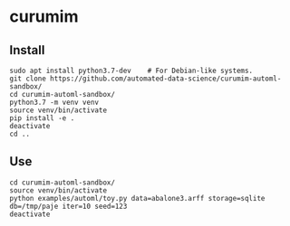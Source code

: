 # curumim

Install
-------

    sudo apt install python3.7-dev    # For Debian-like systems.
    git clone https://github.com/automated-data-science/curumim-automl-sandbox/
    cd curumim-automl-sandbox/
    python3.7 -m venv venv
    source venv/bin/activate
    pip install -e .
    deactivate
    cd ..

Use
---

    cd curumim-automl-sandbox/
    source venv/bin/activate
    python examples/automl/toy.py data=abalone3.arff storage=sqlite db=/tmp/paje iter=10 seed=123
    deactivate 


    
